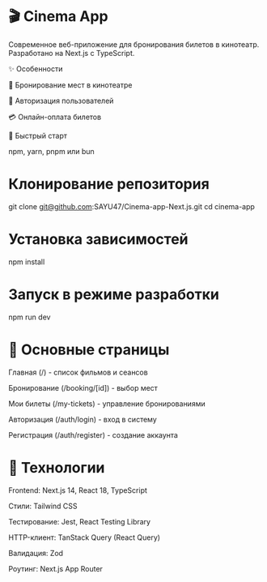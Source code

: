 # 🎬 Cinema App

Современное веб-приложение для бронирования билетов в кинотеатр. Разработано на Next.js с TypeScript.

✨ Особенности

🎫 Бронирование мест в кинотеатре

🔐 Авторизация пользователей

💳 Онлайн-оплата билетов

🚀 Быстрый старт

npm, yarn, pnpm или bun

# Клонирование репозитория

git clone git@github.com:SAYU47/Cinema-app-Next.js.git
cd cinema-app

# Установка зависимостей

npm install

# Запуск в режиме разработки

npm run dev

# 🎯 Основные страницы

Главная (/) - список фильмов и сеансов

Бронирование (/booking/[id]) - выбор мест

Мои билеты (/my-tickets) - управление бронированиями

Авторизация (/auth/login) - вход в систему

Регистрация (/auth/register) - создание аккаунта

# 🔧 Технологии

Frontend: Next.js 14, React 18, TypeScript

Стили: Tailwind CSS

Тестирование: Jest, React Testing Library

HTTP-клиент: TanStack Query (React Query)

Валидация: Zod

Роутинг: Next.js App Router

